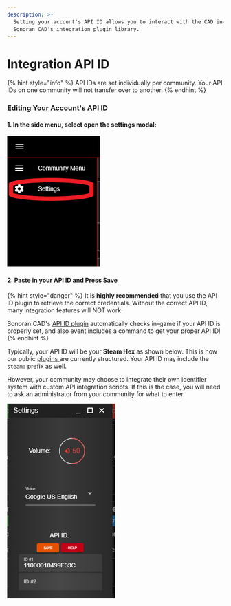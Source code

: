 ```yaml
---
description: >-
  Setting your account's API ID allows you to interact with the CAD in-game via
  Sonoran CAD's integration plugin library.
---
```


# Integration API ID

{% hint style="info" %}
API IDs are set individually per community. Your API IDs on one community will not transfer over to another.
{% endhint %}

### Editing Your Account's API ID

#### 1. In the side menu, select open the settings modal:

![Sonoran CAD&apos;s Settings Modal](../../../.gitbook/assets/settings_modal.png)

#### 2. Paste in your API ID and Press Save

{% hint style="danger" %}
It is **highly recommended** that you use the API ID plugin to retrieve the correct credentials. Without the correct API ID, many integration features will NOT work.

Sonoran CAD's [API ID plugin](../../../integration-plugins/integration-plugins/available-plugins/api-id-checker.md) automatically checks in-game if your API ID is properly set, and also event includes a command to get your proper API ID!
{% endhint %}

Typically, your API ID will be your **Steam Hex** as shown below. This is how our public [plugins ](../../../integration-plugins/integration-plugins/available-plugins/)are currently structured. Your API ID may include the `steam:` prefix as well.  
  
However, your community may choose to integrate their own identifier system with custom API integration scripts. If this is the case, you will need to ask an administrator from your community for what to enter.

![Sonoran CAD&apos;s API ID Setting](../../../.gitbook/assets/api_id.png)

